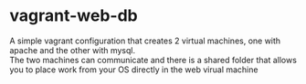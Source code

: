 # vagrant-web-db
A simple vagrant configuration that creates 2 virtual machines, one with apache and the other with mysql. <br>
The two machines can communicate and there is a shared folder that allows you to place work from your OS directly in the web virual machine
